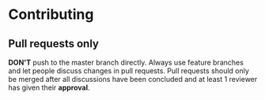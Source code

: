 # Contributing

## Pull requests only

**DON'T** push to the master branch directly. Always use feature branches and
let people discuss changes in pull requests.  Pull requests should only be
merged after all discussions have been concluded and at least 1 reviewer has
given their **approval**.
